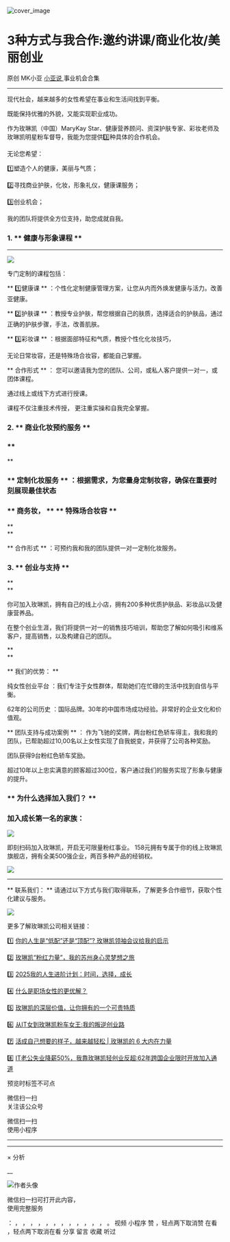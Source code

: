 ![cover_image](https://mmbiz.qpic.cn/mmbiz_jpg/A8SKDch4cJGGaBALPDBogRXrmbPicicQeXOcMz1snycXZ35YOicBJoPMFpFk1NRXEYLKRgsNiaPmDtd4Lv5SsDtPYQ/0?wx_fmt=jpeg)

#  3种方式与我合作:邀约讲课/商业化妆/美丽创业

原创  MK小亚  [ 小亚说 ](https://mp.weixin.qq.com/mp/appmsgalbum?__biz=MzUxNDAwNTk0MQ==&action=getalbum&album_id=2679158701706002433#wechat_redirect) 事业机会合集

__ _ _ _ _

现代社会，越来越多的女性希望在事业和生活间找到平衡。  

既能保持优雅的外貌，又能实现职业成功。

作为玫琳凯（中国）MaryKay Star、健康营养顾问、资深护肤专家、彩妆老师及玫琳凯明星粉车督导，我能为您提供3️⃣种具体的合作机会。

无论您希望：

1️⃣塑造个人的健康，美丽与气质；

2️⃣寻找商业护肤，化妆，形象礼仪，健康课服务；

3️⃣创业机会；

我的团队将提供全方位支持，助您成就自我。

  

###  1\.  ** 健康与形象课程  **

** **

![](https://mmbiz.qpic.cn/mmbiz_jpg/A8SKDch4cJGGaBALPDBogRXrmbPicicQeXF9VKlUUvz89u0l5RlkiaBz44ql1iaiaL044LQ60Ra1n0TJBUm91CHsUaw/640?wx_fmt=jpeg)

专门定制的课程包括：

** 1️⃣健康课  ** ：个性化定制健康管理方案，让您从内而外焕发健康与活力。改善亚健康。

** 2️⃣护肤课  ** ：教授专业护肤，帮您根据自己的肤质，选择适合的护肤品，通过正确的护肤步骤，手法，改善肌肤。

** 3️⃣彩妆课  ** ：根据面部特征和气质，教授个性化化妆技巧，

无论日常妆容，还是特殊场合妆容，都能自己掌握。

  

** 合作形式  ** ：  您可以邀请我为您的团队、公司，或私人客户提供一对一，或团体课程。

通过线上或线下方式进行授课。

课程不仅注重技术传授，  更注重实操和自我完全掌握。

  

###  2\.  ** 商业化妆预约服务  **

###  **  
**

###  ** 定制化妆服务  ** ：根据需求，为您量身定制妆容，确保在重要时刻展现最佳状态

###  ** 商务妆，  ** ** 特殊场合妆容  **

**  
**

** 合作形式  ** ：可预约我和我的团队提供一对一定制化妆服务。

  

###  3\.  ** 创业与支持  **

**  
**

你可加入玫琳凯，拥有自己的线上小店，拥有200多种优质护肤品、彩妆品以及健康营养品。

在整个创业生涯，我们将提供一对一的销售技巧培训，帮助您了解如何吸引和维系客户，提高销售，以及构建自己的团队。

**  
**

** 我们的优势：  **

纯女性创业平台  ：我们专注于女性群体，帮助她们在忙碌的生活中找到自信与平衡。

62年的公司历史  ：国际品牌。30年的中国市场成功经验。非常好的企业文化和价值观。

** 团队支持与成功案例  ** ：
作为飞驰的奖牌，两台粉红色轿车得主，我和我的团队，已帮助超过10,00名以上女性实现了自我蜕变，并获得了公司各种奖励。

团队获得9台粉红色轿车奖励。

超过10年以上忠实满意的顾客超过300位，客户通过我们的服务实现了形象与健康的提升。

  

###  ** 为什么选择加入我们？  **

###  

###  加入成长第一名的家族：

![](https://mmbiz.qpic.cn/mmbiz_jpg/A8SKDch4cJGGaBALPDBogRXrmbPicicQeXX3YN9Xg1P6JHxpuhOib8WH7oCCMTDrDCeBV7s9SuwibIplmXH4kIIcqQ/640?wx_fmt=jpeg)

即刻扫码加入玫琳凯，开启无可限量粉红事业。  158元拥有专属于你的线上玫琳凯旗舰店，拥有全美500强企业，两百多种产品的经销权。

![](https://mmbiz.qpic.cn/mmbiz_jpg/A8SKDch4cJGGaBALPDBogRXrmbPicicQeXicv1ASjJfyfNEfCibliceicbcXr1lpAvgC5IVxnib3T0n2X0CTkbYOfPZRA/640?wx_fmt=jpeg)

  

* * *

** 联系我们：  ** 请通过以下方式与我们取得联系，了解更多合作细节，获取个性化建议与服务。

![](https://mmbiz.qpic.cn/mmbiz_jpg/A8SKDch4cJGGaBALPDBogRXrmbPicicQeXgv8hrnZibdCmXH1gIRXTawuUBTtMkISm7NQmic4swWnGEicicffRO2f1sQ/640?wx_fmt=jpeg)  

更多了解玫琳凯公司相关链接：

1️⃣ [ 你的人生是“低配”还是“顶配”? 玫琳凯领袖会议给我的启示
](https://mp.weixin.qq.com/s?__biz=MzUxNDAwNTk0MQ==&mid=2247486034&idx=1&sn=d5a81ffc2a31a4990405c30a6e6ae8d4&scene=21#wechat_redirect)

2️⃣ [ 玫琳凯“粉红力量”，我的苏州身心灵梦想之旅
](https://mp.weixin.qq.com/s?__biz=MzUxNDAwNTk0MQ==&mid=2247486038&idx=1&sn=e889df9ee17797cab5654240863d07d1&scene=21#wechat_redirect)

3️⃣ [ 2025我的人生进阶计划：时间，选择，成长
](https://mp.weixin.qq.com/s?__biz=MzUxNDAwNTk0MQ==&mid=2247486008&idx=1&sn=6f81f66db66f83ecf778f68859047633&scene=21#wechat_redirect)

4️⃣ [ 什么是职场女性的更优解？
](https://mp.weixin.qq.com/s?__biz=MzUxNDAwNTk0MQ==&mid=2247485001&idx=1&sn=ad39ae16de03c0854ba8e545d0bd719b&scene=21#wechat_redirect)  

5️⃣ [ 玫琳凯的深层价值，让你拥有的一个可贵特质
](https://mp.weixin.qq.com/s?__biz=MzUxNDAwNTk0MQ==&mid=2247484802&idx=1&sn=2bfaab8bc168459c8e7b7e09ae6fcc3c&scene=21#wechat_redirect)

6️⃣ [ 从IT女到玫琳凯粉车女王:我的叛逆创业路
](https://mp.weixin.qq.com/s?__biz=MzUxNDAwNTk0MQ==&mid=2247486054&idx=1&sn=458e8e2834d51a5a61e77cf9f659c912&scene=21#wechat_redirect)

7️⃣  [ 活成自己想要的样子，越来越轻松 | 玫琳凯的 6 大内在力量
](https://mp.weixin.qq.com/s?__biz=MzUxNDAwNTk0MQ==&mid=2247485648&idx=3&sn=c8be74eced4e9199031d0a97dd9bee79&scene=21#wechat_redirect)

8️⃣ [ IT老公失业降薪50%，我靠玫琳凯轻创业反超:62年跨国企业限时开放加入通道
](https://mp.weixin.qq.com/s?__biz=MzUxNDAwNTk0MQ==&mid=2247486081&idx=1&sn=b5737d40fa919d55bbeaa1fd94f17066&scene=21#wechat_redirect)

预览时标签不可点

微信扫一扫  
关注该公众号



微信扫一扫  
使用小程序

****



****



×  分析

__

![作者头像](http://mmbiz.qpic.cn/mmbiz_png/A8SKDch4cJE0KicTMyrVCx3VLqEgic5sJ1V5QeGZTibG9GLZlSCXSj5ByXNkib5PBrZVMkI41KKxgwE1K9gfypUeRg/0?wx_fmt=png)

微信扫一扫可打开此内容，  
使用完整服务

：  ，  ，  ，  ，  ，  ，  ，  ，  ，  ，  ，  ，  。  视频  小程序  赞  ，轻点两下取消赞  在看  ，轻点两下取消在看
分享  留言  收藏  听过

